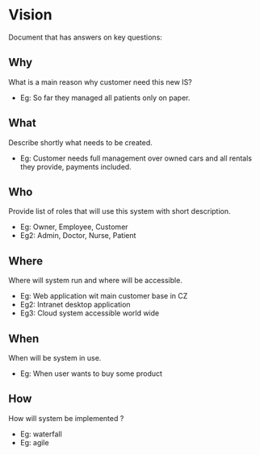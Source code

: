 # Vision

Document that has answers on key questions: 

## Why
What is a main reason why customer need this new IS? 

* Eg: So far they managed all patients only on paper.

## What
Describe shortly what needs to be created.

* Eg: Customer needs full management over owned cars and all rentals they provide, payments included.

## Who
Provide list of roles that will use this system with short description. 

* Eg: Owner, Employee, Customer
* Eg2: Admin, Doctor, Nurse, Patient

## Where
Where will system run and where will be accessible. 

* Eg: Web application wit main customer base in CZ
* Eg2: Intranet desktop application
* Eg3: Cloud system accessible world wide

## When
When will be system in use.
* Eg: When user wants to buy some product 

## How 

How will system be implemented ? 
* Eg: waterfall
* Eg: agile
